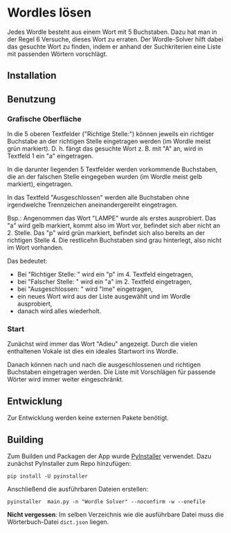 # Wordles lösen
Jedes Wordle besteht aus einem Wort mit 5 Buchstaben. Dazu hat man in der Regel 6 Versuche, dieses Wort zu erraten.
Der Wordle-Solver hilft dabei das gesuchte Wort zu finden, indem er anhand der Suchkriterien eine Liste mit passenden Wörtern vorschlägt.

## Installation


## Benutzung
### Grafische Oberfläche
In die 5 oberen Textfelder ("Richtige Stelle:") können jeweils ein richtiger Buchstabe an der richtigen Stelle eingetragen werden (im Wordle meist grün markiert).
D. h. fängt das gesuchte Wort z. B. mit "A" an, wird in Textfeld 1 ein "a" eingetragen.

In die darunter liegenden 5 Textfelder werden vorkommende Buchstaben, die an der falschen Stelle eingegeben wurden (im Wordle meist gelb markiert), eingetragen.

In das Textfeld "Ausgeschlossen" werden alle Buchstaben ohne irgendwelche Trennzeichen aneinandergereiht eingetragen.

Bsp.: Angenommen das Wort "LAMPE" wurde als erstes ausprobiert. Das "a" wird gelb markiert, kommt also im Wort vor, befindet sich aber nicht an 2. Stelle. Das "p" wird grün markiert, befindet sich also bereits an der richtigen Stelle 4. Die restlicehn Buchstaben sind grau hinterlegt, also nicht im Wort vorhanden.

Das bedeutet:
- Bei "Richtiger Stelle: " wird ein "p" im 4. Textfeld eingetragen,
- bei "Falscher Stelle: " wird ein "a" im 2. Textfeld eingetragen,
- bei "Ausgeschlossen: " wird "lme" eingetragen,
- ein neues Wort wird aus der Liste ausgewählt und im Wordle ausprobiert,
- danach wird alles wiederholt.

### Start
Zunächst wird immer das Wort "Adieu" angezeigt. Durch die vielen enthaltenen Vokale ist dies ein ideales Startwort ins Wordle.

Danach können nach und nach die ausgeschlossenen und richtigen Buchstaben eingetragen werden. Die Liste mit Vorschlägen für passende Wörter wird immer weiter eingeschränkt.

## Entwicklung
Zur Entwicklung werden keine externen Pakete benötigt.

## Building
Zum Builden und Packagen der App wurde [PyInstaller](https://pyinstaller.org/en/stable/index.html) verwendet.
Dazu zunächst PyInstaller zum Repo hinzufügen:
```shell
pip install -U pyinstaller
```

Anschließend die ausführbaren Dateien erstellen:
```shell
pyinstaller  main.py -n "Wordle Solver" --noconfirm -w --onefile
```

**Nicht vergessen**: Im selben Verzeichnis wie die ausführbare Datei muss die Wörterbuch-Datei `dict.json` liegen.